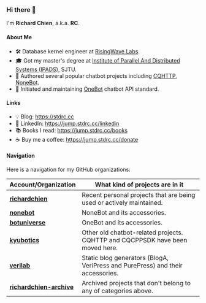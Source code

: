 ### Hi there 👋

<!--
**richardchien/richardchien** is a ✨ _special_ ✨ repository because its `README.md` (this file) appears on your GitHub profile.

Here are some ideas to get you started:

- 🔭 I’m currently working on ...
- 🌱 I’m currently learning ...
- 👯 I’m looking to collaborate on ...
- 🤔 I’m looking for help with ...
- 💬 Ask me about ...
- 📫 How to reach me: ...
- 😄 Pronouns: ...
- ⚡ Fun fact: ...
-->

I'm **Richard Chien**, a.k.a. **RC**.

#### About Me

- 🛠 Database kernel engineer at [RisingWave Labs](https://github.com/risingwavelabs).
- 🎓 Got my master's degree at [Institute of Parallel And Distributed Systems (IPADS)](https://ipads.se.sjtu.edu.cn), SJTU.
- 🤖 Authored several popular chatbot projects including [CQHTTP](https://github.com/kyubotics/coolq-http-api), [NoneBot](https://github.com/nonebot/nonebot).
- 📝 Initiated and maintaining [OneBot](https://github.com/botuniverse/onebot) chatbot API standard.

#### Links

- 💡 Blog: https://stdrc.cc
- 📇 LinkedIn: https://jump.stdrc.cc/linkedin
- 📚 Books I read: https://jump.stdrc.cc/books
- ☕️ Buy me a coffee: https://jump.stdrc.cc/donate

#### Navigation

Here is a navigation for my GitHub organizations:

Account/Organization | What kind of projects are in it
--- | ---
**[richardchien](https://github.com/richardchien?tab=repositories)** | Recent personal projects that are being used or actively maintained.
**[nonebot](https://github.com/nonebot)** | NoneBot and its accessories.
**[botuniverse](https://github.com/botuniverse)** | OneBot and its accessories.
**[kyubotics](https://github.com/kyubotics)** | Other old chatbot-related projects. CQHTTP and CQCPPSDK have been moved here.
**[verilab](https://github.com/verilab)** | Static blog generators (BlogA, VeriPress and PurePress) and their accessories.
**[richardchien-archive](https://github.com/richardchien-archive)** | Archived projects that don't belong to any of categories above.
